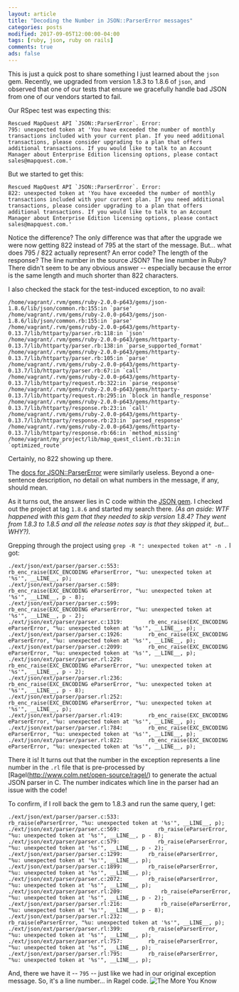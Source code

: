 ```yaml
---
layout: article
title: "Decoding the Number in JSON::ParserError messages"
categories: posts
modified: 2017-09-05T12:00:00-04:00
tags: [ruby, json, ruby on rails]
comments: true
ads: false
---
```


This is just a quick post to share something I just learned about the `json` gem. Recently, we upgraded from version 1.8.3 to 1.8.6 of `json`, and observed that one of our tests that ensure we gracefully handle bad JSON from one of our vendors started to fail.

Our RSpec test was expecting this:
```
Rescued MapQuest API `JSON::ParserError`. Error:
795: unexpected token at 'You have exceeded the number of monthly transactions included with your current plan. If you need additional transactions, please consider upgrading to a plan that offers additional transactions. If you would like to talk to an Account Manager about Enterprise Edition licensing options, please contact sales@mapquest.com.'
```

But we started to get this:
```
Rescued MapQuest API `JSON::ParserError`. Error:
822: unexpected token at 'You have exceeded the number of monthly transactions included with your current plan. If you need additional transactions, please consider upgrading to a plan that offers additional transactions. If you would like to talk to an Account Manager about Enterprise Edition licensing options, please contact sales@mapquest.com.'
```

Notice the difference? The only difference was that after the upgrade we were now getting 822 instead of 795 at the start of the message. But... what does 795 / 822 actually represent? An error code? The length of the response? The line number in the source JSON? The line number in Ruby? There didn't seem to be any obvious answer -- especially because the error is the same length and much shorter than 822 characters.

I also checked the stack for the test-induced exception, to no avail:
```
/home/vagrant/.rvm/gems/ruby-2.0.0-p643/gems/json-1.8.6/lib/json/common.rb:155:in `parse'
/home/vagrant/.rvm/gems/ruby-2.0.0-p643/gems/json-1.8.6/lib/json/common.rb:155:in `parse'
/home/vagrant/.rvm/gems/ruby-2.0.0-p643/gems/httparty-0.13.7/lib/httparty/parser.rb:118:in `json'
/home/vagrant/.rvm/gems/ruby-2.0.0-p643/gems/httparty-0.13.7/lib/httparty/parser.rb:138:in `parse_supported_format'
/home/vagrant/.rvm/gems/ruby-2.0.0-p643/gems/httparty-0.13.7/lib/httparty/parser.rb:105:in `parse'
/home/vagrant/.rvm/gems/ruby-2.0.0-p643/gems/httparty-0.13.7/lib/httparty/parser.rb:67:in `call'
/home/vagrant/.rvm/gems/ruby-2.0.0-p643/gems/httparty-0.13.7/lib/httparty/request.rb:322:in `parse_response'
/home/vagrant/.rvm/gems/ruby-2.0.0-p643/gems/httparty-0.13.7/lib/httparty/request.rb:295:in `block in handle_response'
/home/vagrant/.rvm/gems/ruby-2.0.0-p643/gems/httparty-0.13.7/lib/httparty/response.rb:23:in `call'
/home/vagrant/.rvm/gems/ruby-2.0.0-p643/gems/httparty-0.13.7/lib/httparty/response.rb:23:in `parsed_response'
/home/vagrant/.rvm/gems/ruby-2.0.0-p643/gems/httparty-0.13.7/lib/httparty/response.rb:66:in `method_missing'
/home/vagrant/my_project/lib/map_quest_client.rb:31:in `optimized_route'
```

Certainly, no 822 showing up there.

The [docs for JSON::ParserError](https://ruby-doc.org/stdlib-1.9.3/libdoc/json/rdoc/JSON/ParserError.html) were similarly useless. Beyond a one-sentence description, no detail on what numbers in the message, if any, should mean.

As it turns out, the answer lies in C code within the [JSON gem](https://github.com/flori/json). I checked out the project at tag `1.8.6` and started my search there. _(As an aside: WTF happened with this gem that they needed to skip version 1.8.4? They went from 1.8.3 to 1.8.5 and all the release notes say is that they skipped it, but... WHY?)._

Grepping through the project using `grep -R ": unexpected token at" -n .` I got:
```
./ext/json/ext/parser/parser.c:553:                rb_enc_raise(EXC_ENCODING eParserError, "%u: unexpected token at '%s'", __LINE__, p);
./ext/json/ext/parser/parser.c:589:            rb_enc_raise(EXC_ENCODING eParserError, "%u: unexpected token at '%s'", __LINE__, p - 8);
./ext/json/ext/parser/parser.c:599:            rb_enc_raise(EXC_ENCODING eParserError, "%u: unexpected token at '%s'", __LINE__, p - 2);
./ext/json/ext/parser/parser.c:1319:        rb_enc_raise(EXC_ENCODING eParserError, "%u: unexpected token at '%s'", __LINE__, p);
./ext/json/ext/parser/parser.c:1926:        rb_enc_raise(EXC_ENCODING eParserError, "%u: unexpected token at '%s'", __LINE__, p);
./ext/json/ext/parser/parser.c:2099:        rb_enc_raise(EXC_ENCODING eParserError, "%u: unexpected token at '%s'", __LINE__, p);
./ext/json/ext/parser/parser.rl:229:            rb_enc_raise(EXC_ENCODING eParserError, "%u: unexpected token at '%s'", __LINE__, p - 2);
./ext/json/ext/parser/parser.rl:236:            rb_enc_raise(EXC_ENCODING eParserError, "%u: unexpected token at '%s'", __LINE__, p - 8);
./ext/json/ext/parser/parser.rl:252:                rb_enc_raise(EXC_ENCODING eParserError, "%u: unexpected token at '%s'", __LINE__, p);
./ext/json/ext/parser/parser.rl:419:        rb_enc_raise(EXC_ENCODING eParserError, "%u: unexpected token at '%s'", __LINE__, p);
./ext/json/ext/parser/parser.rl:784:        rb_enc_raise(EXC_ENCODING eParserError, "%u: unexpected token at '%s'", __LINE__, p);
./ext/json/ext/parser/parser.rl:822:        rb_enc_raise(EXC_ENCODING eParserError, "%u: unexpected token at '%s'", __LINE__, p);
```

There it is! It turns out that the number in the exception represents a line number in the `.rl` file that is pre-processed by [Ragel(http://www.colm.net/open-source/ragel/) to generate the actual JSON parser in C. The number indicates which line in the parser had an issue with the code!

To confirm, if I roll back the gem to 1.8.3 and run the same query, I get:
```
./ext/json/ext/parser/parser.c:533:                rb_raise(eParserError, "%u: unexpected token at '%s'", __LINE__, p);
./ext/json/ext/parser/parser.c:569:            rb_raise(eParserError, "%u: unexpected token at '%s'", __LINE__, p - 8);
./ext/json/ext/parser/parser.c:579:            rb_raise(eParserError, "%u: unexpected token at '%s'", __LINE__, p - 2);
./ext/json/ext/parser/parser.c:1299:        rb_raise(eParserError, "%u: unexpected token at '%s'", __LINE__, p);
./ext/json/ext/parser/parser.c:1899:        rb_raise(eParserError, "%u: unexpected token at '%s'", __LINE__, p);
./ext/json/ext/parser/parser.c:2072:        rb_raise(eParserError, "%u: unexpected token at '%s'", __LINE__, p);
./ext/json/ext/parser/parser.rl:209:            rb_raise(eParserError, "%u: unexpected token at '%s'", __LINE__, p - 2);
./ext/json/ext/parser/parser.rl:216:            rb_raise(eParserError, "%u: unexpected token at '%s'", __LINE__, p - 8);
./ext/json/ext/parser/parser.rl:232:                rb_raise(eParserError, "%u: unexpected token at '%s'", __LINE__, p);
./ext/json/ext/parser/parser.rl:399:        rb_raise(eParserError, "%u: unexpected token at '%s'", __LINE__, p);
./ext/json/ext/parser/parser.rl:757:        rb_raise(eParserError, "%u: unexpected token at '%s'", __LINE__, p);
./ext/json/ext/parser/parser.rl:795:        rb_raise(eParserError, "%u: unexpected token at '%s'", __LINE__, p);
```

And, there we have it -- `795` -- just like we had in our original exception message. So, it's a line number... in Ragel code.
![The More You Know](https://giphy.com/gifs/star-shooting-the-more-you-know-3og0IMJcSI8p6hYQXS)
